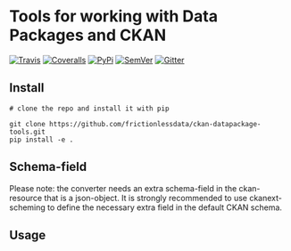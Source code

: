 # Tools for working with Data Packages and CKAN

[![Travis](https://img.shields.io/travis/frictionlessdata/ckan-datapackage-tools/master.svg)](https://travis-ci.org/frictionlessdata/ckan-datapackage-tools)
[![Coveralls](http://img.shields.io/coveralls/frictionlessdata/ckan-datapackage-tools/master.svg)](https://coveralls.io/r/frictionlessdata/ckan-datapackage-tools?branch=master)
[![PyPi](https://img.shields.io/pypi/v/ckan-datapackage-tools.svg)](https://pypi.python.org/pypi/ckan-datapackage-tools)
[![SemVer](https://img.shields.io/badge/versions-SemVer-brightgreen.svg)](http://semver.org/)
[![Gitter](https://img.shields.io/gitter/room/frictionlessdata/chat.svg)](https://gitter.im/frictionlessdata/chat)

## Install

```
# clone the repo and install it with pip

git clone https://github.com/frictionlessdata/ckan-datapackage-tools.git
pip install -e .
```

##  Schema-field

Please note:  the converter needs an extra schema-field in the ckan-resource that is a json-object. 
It is strongly recommended to use ckanext-scheming to define the necessary extra field in the default CKAN schema.


## Usage
